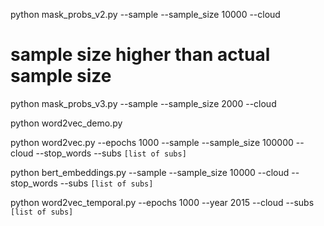 python mask_probs_v2.py --sample --sample_size 10000 --cloud

# sample size higher than actual sample size 
python mask_probs_v3.py --sample --sample_size 2000 --cloud  

python word2vec_demo.py 

python word2vec.py --epochs 1000 --sample --sample_size 100000 --cloud --stop_words --subs `[list of subs]`

python bert_embeddings.py --sample --sample_size 10000 --cloud --stop_words --subs `[list of subs]`

python word2vec_temporal.py --epochs 1000 --year 2015 --cloud --subs `[list of subs]`
